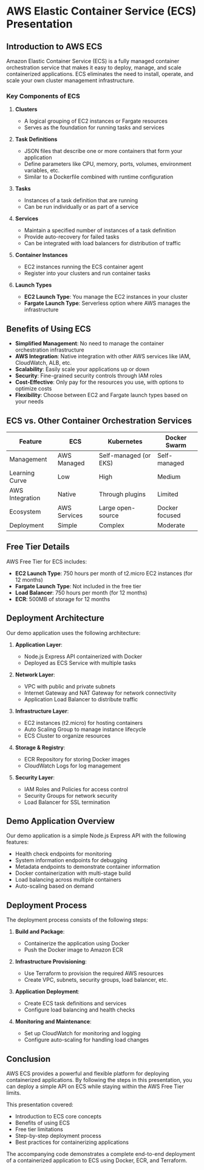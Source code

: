 # AWS Elastic Container Service (ECS) Presentation

## Introduction to AWS ECS

Amazon Elastic Container Service (ECS) is a fully managed container orchestration service that makes it easy to deploy, manage, and scale containerized applications. ECS eliminates the need to install, operate, and scale your own cluster management infrastructure.

### Key Components of ECS

1. **Clusters**
   - A logical grouping of EC2 instances or Fargate resources
   - Serves as the foundation for running tasks and services

2. **Task Definitions**
   - JSON files that describe one or more containers that form your application
   - Define parameters like CPU, memory, ports, volumes, environment variables, etc.
   - Similar to a Dockerfile combined with runtime configuration

3. **Tasks**
   - Instances of a task definition that are running
   - Can be run individually or as part of a service

4. **Services**
   - Maintain a specified number of instances of a task definition
   - Provide auto-recovery for failed tasks
   - Can be integrated with load balancers for distribution of traffic

5. **Container Instances**
   - EC2 instances running the ECS container agent
   - Register into your clusters and run container tasks

6. **Launch Types**
   - **EC2 Launch Type**: You manage the EC2 instances in your cluster
   - **Fargate Launch Type**: Serverless option where AWS manages the infrastructure

## Benefits of Using ECS

- **Simplified Management**: No need to manage the container orchestration infrastructure
- **AWS Integration**: Native integration with other AWS services like IAM, CloudWatch, ALB, etc.
- **Scalability**: Easily scale your applications up or down
- **Security**: Fine-grained security controls through IAM roles
- **Cost-Effective**: Only pay for the resources you use, with options to optimize costs
- **Flexibility**: Choose between EC2 and Fargate launch types based on your needs

## ECS vs. Other Container Orchestration Services

| Feature | ECS | Kubernetes | Docker Swarm |
|---------|-----|------------|--------------|
| Management | AWS Managed | Self-managed (or EKS) | Self-managed |
| Learning Curve | Low | High | Medium |
| AWS Integration | Native | Through plugins | Limited |
| Ecosystem | AWS Services | Large open-source | Docker focused |
| Deployment | Simple | Complex | Moderate |

## Free Tier Details

AWS Free Tier for ECS includes:

- **EC2 Launch Type**: 750 hours per month of t2.micro EC2 instances (for 12 months)
- **Fargate Launch Type**: Not included in the free tier
- **Load Balancer**: 750 hours per month (for 12 months)
- **ECR**: 500MB of storage for 12 months

## Deployment Architecture

Our demo application uses the following architecture:

1. **Application Layer**:
   - Node.js Express API containerized with Docker
   - Deployed as ECS Service with multiple tasks

2. **Network Layer**:
   - VPC with public and private subnets
   - Internet Gateway and NAT Gateway for network connectivity
   - Application Load Balancer to distribute traffic

3. **Infrastructure Layer**:
   - EC2 instances (t2.micro) for hosting containers
   - Auto Scaling Group to manage instance lifecycle
   - ECS Cluster to organize resources

4. **Storage & Registry**:
   - ECR Repository for storing Docker images
   - CloudWatch Logs for log management

5. **Security Layer**:
   - IAM Roles and Policies for access control
   - Security Groups for network security
   - Load Balancer for SSL termination

## Demo Application Overview

Our demo application is a simple Node.js Express API with the following features:

- Health check endpoints for monitoring
- System information endpoints for debugging
- Metadata endpoints to demonstrate container information
- Docker containerization with multi-stage build
- Load balancing across multiple containers
- Auto-scaling based on demand

## Deployment Process

The deployment process consists of the following steps:

1. **Build and Package**:
   - Containerize the application using Docker
   - Push the Docker image to Amazon ECR

2. **Infrastructure Provisioning**:
   - Use Terraform to provision the required AWS resources
   - Create VPC, subnets, security groups, load balancer, etc.

3. **Application Deployment**:
   - Create ECS task definitions and services
   - Configure load balancing and health checks

4. **Monitoring and Maintenance**:
   - Set up CloudWatch for monitoring and logging
   - Configure auto-scaling for handling load changes

## Conclusion

AWS ECS provides a powerful and flexible platform for deploying containerized applications. By following the steps in this presentation, you can deploy a simple API on ECS while staying within the AWS Free Tier limits.

This presentation covered:
- Introduction to ECS core concepts
- Benefits of using ECS
- Free tier limitations
- Step-by-step deployment process
- Best practices for containerizing applications

The accompanying code demonstrates a complete end-to-end deployment of a containerized application to ECS using Docker, ECR, and Terraform.